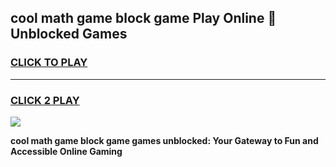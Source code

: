 
## cool math game block game Play Online 👋 Unblocked Games
<h3>
<a href="https://news.freeplayer.one?title=cool_math_game_block_game&ref=17CMG">CLICK TO PLAY</a></h3>
<hr>

<h3>
<a href="https://news.freeplayer.one?title=cool_math_game_block_game&ref=17CMG">CLICK 2 PLAY</a>
  
</h3>

<a href="https://news.freeplayer.one?title=cool_math_game_block_game&ref=17CMG/"><img src="https://clearcache.store/games.png"></a>


**cool math game block game games unblocked: Your Gateway to Fun and Accessible Online Gaming**
